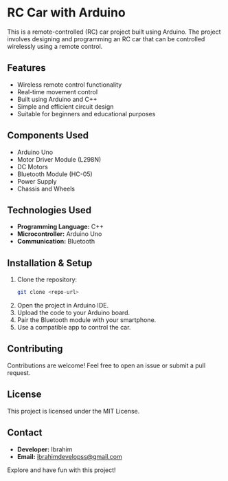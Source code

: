 # RC Car with Arduino

This is a remote-controlled (RC) car project built using Arduino. The project involves designing and programming an RC car that can be controlled wirelessly using a remote control.

## Features
- Wireless remote control functionality
- Real-time movement control
- Built using Arduino and C++
- Simple and efficient circuit design
- Suitable for beginners and educational purposes

## Components Used
- Arduino Uno
- Motor Driver Module (L298N)
- DC Motors
- Bluetooth Module (HC-05)
- Power Supply
- Chassis and Wheels

## Technologies Used
- **Programming Language:** C++
- **Microcontroller:** Arduino Uno
- **Communication:** Bluetooth

## Installation & Setup
1. Clone the repository:
   ```bash
   git clone <repo-url>
   ```
2. Open the project in Arduino IDE.
3. Upload the code to your Arduino board.
4. Pair the Bluetooth module with your smartphone.
5. Use a compatible app to control the car.

## Contributing
Contributions are welcome! Feel free to open an issue or submit a pull request.

## License
This project is licensed under the MIT License.

## Contact
- **Developer:** Ibrahim
- **Email:** ibrahimdevelopss@gmail.com

Explore and have fun with this project!

